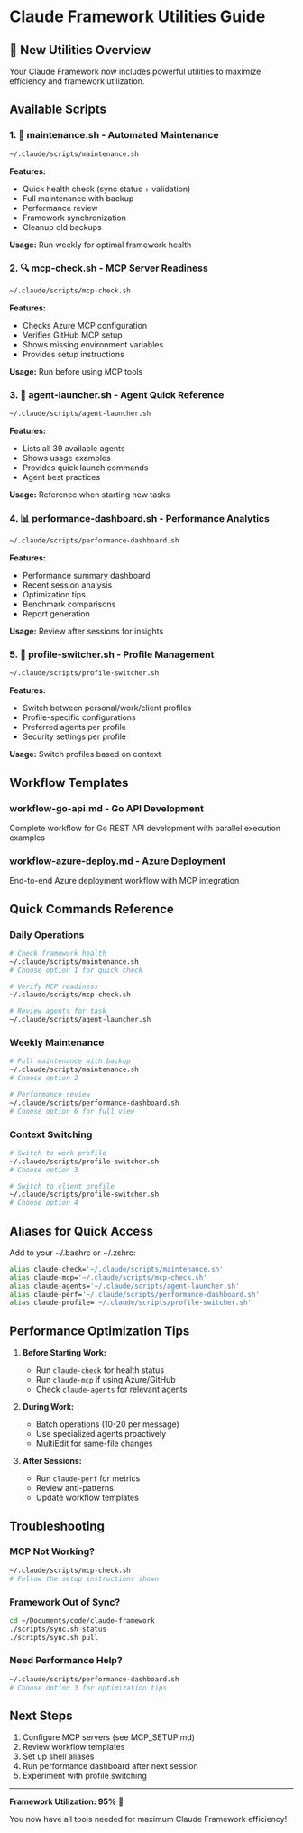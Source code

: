 # Claude Framework Utilities Guide

## 🚀 New Utilities Overview

Your Claude Framework now includes powerful utilities to maximize efficiency and framework utilization.

## Available Scripts

### 1. 🔧 **maintenance.sh** - Automated Maintenance
```bash
~/.claude/scripts/maintenance.sh
```
**Features:**
- Quick health check (sync status + validation)
- Full maintenance with backup
- Performance review
- Framework synchronization
- Cleanup old backups

**Usage:** Run weekly for optimal framework health

### 2. 🔍 **mcp-check.sh** - MCP Server Readiness
```bash
~/.claude/scripts/mcp-check.sh
```
**Features:**
- Checks Azure MCP configuration
- Verifies GitHub MCP setup
- Shows missing environment variables
- Provides setup instructions

**Usage:** Run before using MCP tools

### 3. 🤖 **agent-launcher.sh** - Agent Quick Reference
```bash
~/.claude/scripts/agent-launcher.sh
```
**Features:**
- Lists all 39 available agents
- Shows usage examples
- Provides quick launch commands
- Agent best practices

**Usage:** Reference when starting new tasks

### 4. 📊 **performance-dashboard.sh** - Performance Analytics
```bash
~/.claude/scripts/performance-dashboard.sh
```
**Features:**
- Performance summary dashboard
- Recent session analysis
- Optimization tips
- Benchmark comparisons
- Report generation

**Usage:** Review after sessions for insights

### 5. 👤 **profile-switcher.sh** - Profile Management
```bash
~/.claude/scripts/profile-switcher.sh
```
**Features:**
- Switch between personal/work/client profiles
- Profile-specific configurations
- Preferred agents per profile
- Security settings per profile

**Usage:** Switch profiles based on context

## Workflow Templates

### **workflow-go-api.md** - Go API Development
Complete workflow for Go REST API development with parallel execution examples

### **workflow-azure-deploy.md** - Azure Deployment
End-to-end Azure deployment workflow with MCP integration

## Quick Commands Reference

### Daily Operations
```bash
# Check framework health
~/.claude/scripts/maintenance.sh
# Choose option 1 for quick check

# Verify MCP readiness
~/.claude/scripts/mcp-check.sh

# Review agents for task
~/.claude/scripts/agent-launcher.sh
```

### Weekly Maintenance
```bash
# Full maintenance with backup
~/.claude/scripts/maintenance.sh
# Choose option 2

# Performance review
~/.claude/scripts/performance-dashboard.sh
# Choose option 6 for full view
```

### Context Switching
```bash
# Switch to work profile
~/.claude/scripts/profile-switcher.sh
# Choose option 3

# Switch to client profile
~/.claude/scripts/profile-switcher.sh
# Choose option 4
```

## Aliases for Quick Access

Add to your ~/.bashrc or ~/.zshrc:
```bash
alias claude-check='~/.claude/scripts/maintenance.sh'
alias claude-mcp='~/.claude/scripts/mcp-check.sh'
alias claude-agents='~/.claude/scripts/agent-launcher.sh'
alias claude-perf='~/.claude/scripts/performance-dashboard.sh'
alias claude-profile='~/.claude/scripts/profile-switcher.sh'
```

## Performance Optimization Tips

1. **Before Starting Work:**
   - Run `claude-check` for health status
   - Run `claude-mcp` if using Azure/GitHub
   - Check `claude-agents` for relevant agents

2. **During Work:**
   - Batch operations (10-20 per message)
   - Use specialized agents proactively
   - MultiEdit for same-file changes

3. **After Sessions:**
   - Run `claude-perf` for metrics
   - Review anti-patterns
   - Update workflow templates

## Troubleshooting

### MCP Not Working?
```bash
~/.claude/scripts/mcp-check.sh
# Follow the setup instructions shown
```

### Framework Out of Sync?
```bash
cd ~/Documents/code/claude-framework
./scripts/sync.sh status
./scripts/sync.sh pull
```

### Need Performance Help?
```bash
~/.claude/scripts/performance-dashboard.sh
# Choose option 3 for optimization tips
```

## Next Steps

1. Configure MCP servers (see MCP_SETUP.md)
2. Review workflow templates
3. Set up shell aliases
4. Run performance dashboard after next session
5. Experiment with profile switching

---

**Framework Utilization: 95%** 🎯

You now have all tools needed for maximum Claude Framework efficiency!